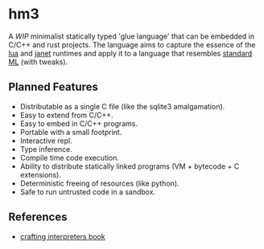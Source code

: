# hm3

A *WIP* minimalist statically typed 'glue language' that can be embedded in C/C++ and rust projects. The language aims to capture the essence of the [lua](https://www.lua.org) and [janet](https://janet-lang.org) runtimes and apply it to a language that resembles [standard ML](https://en.wikipedia.org/wiki/Standard_ML) (with tweaks).

## Planned Features

- Distributable as a single C file (like the sqlite3 amalgamation).
- Easy to extend from C/C++.
- Easy to embed in C/C++ programs.
- Portable with a small footprint.
- Interactive repl.
- Type inference.
- Compile time code execution.
- Ability to distribute statically linked programs (VM + bytecode + C extensions).
- Deterministic freeing of resources (like python).
- Safe to run untrusted code in a sandbox.

## References

- [crafting interpreters book](https://craftinginterpreters.com/)
